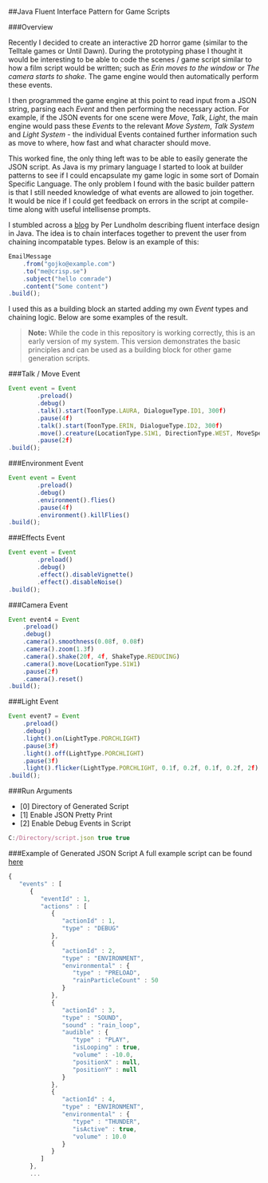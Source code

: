 ##Java Fluent Interface Pattern for Game Scripts

###Overview

Recently I decided to create an interactive 2D horror game (similar to the Telltale games or Until Dawn). During the prototyping phase I thought it would be interesting to be able to code the scenes / game script similar to how a film script would be written; such as *Erin moves to the window* or *The camera starts to shake*. The game engine would then automatically perform these events.

I then programmed the game engine at this point to read input from a JSON string, parsing each *Event* and then performing the necessary action. For example, if the JSON events for one scene were *Move*, *Talk*, *Light*, the main engine would pass these *Events* to the relevant *Move System*, *Talk System* and *Light System* - the individual Events contained further information such as move to where, how fast and what character should move.

This worked fine, the only thing left was to be able to easily generate the JSON script. As Java is my primary language I started to look at builder patterns to see if I could encapsulate my game logic in some sort of Domain Specific Language. The only problem I found with the basic builder pattern is that I still needed knowledge of what events are allowed to join together. It would be nice if I could get feedback on errors in the script at compile-time along with useful intellisense prompts.

I stumbled across a [blog](http://blog.crisp.se/2013/10/09/perlundholm/another-builder-pattern-for-java)  by Per Lundholm describing fluent interface design in Java. The idea is to chain interfaces together to prevent the user from chaining incompatable types. Below is an example of this:

```javascript
EmailMessage
	.from("gojko@example.com")
	.to("me@crisp.se")
	.subject("hello comrade")
	.content("Some content")
.build();
```

I used this as a building block an started adding my own *Event* types and chaining logic. Below are some examples of the result. 

>**Note:** While the code in this repository is working correctly, this is an early version of my system. This version demonstrates the basic principles and can be used as a building block for other game generation scripts.



###Talk / Move Event

```javascript
Event event = Event
		.preload()
		.debug()
		.talk().start(ToonType.LAURA, DialogueType.ID1, 300f)
		.pause(4f)
		.talk().start(ToonType.ERIN, DialogueType.ID2, 300f)
		.move().creature(LocationType.S1W1, DirectionType.WEST, MoveSpeedType.SLOW)
		.pause(2f)
.build();
```

###Environment Event

```javascript
Event event = Event
		.preload()
		.debug()
		.environment().flies()
		.pause(4f)
		.environment().killFlies()
.build();
```

###Effects Event

```javascript
Event event = Event
		.preload()
		.debug()
		.effect().disableVignette()
		.effect().disableNoise()
.build();
```

###Camera Event

```javascript
Event event4 = Event
	.preload()
	.debug()
	.camera().smoothness(0.08f, 0.08f)
	.camera().zoom(1.3f)
	.camera().shake(20f, 4f, ShakeType.REDUCING)
	.camera().move(LocationType.S1W1)
	.pause(2f)
	.camera().reset()
.build();
```

###Light Event

```javascript
Event event7 = Event
	.preload()
	.debug()
	.light().on(LightType.PORCHLIGHT)
	.pause(3f)
	.light().off(LightType.PORCHLIGHT)
	.pause(3f)
	.light().flicker(LightType.PORCHLIGHT, 0.1f, 0.2f, 0.1f, 0.2f, 2f)
.build();
```


###Run Arguments
- [0] Directory of Generated Script
- [1] Enable JSON Pretty Print
- [2] Enable Debug Events in Script
```javascript
C:/Directory/script.json true true
```

###Example of Generated JSON Script
A full example script can be found [here](https://github.com/StephenCathcart/java-rpg-fluent-interface-pattern/blob/master/script.json)
```javascript
{
   "events" : [
      {
         "eventId" : 1,
         "actions" : [
            {
               "actionId" : 1,
               "type" : "DEBUG"
            },
            {
               "actionId" : 2,
               "type" : "ENVIRONMENT",
               "environmental" : {
                  "type" : "PRELOAD",
                  "rainParticleCount" : 50
               }
            },
            {
               "actionId" : 3,
               "type" : "SOUND",
               "sound" : "rain_loop",
               "audible" : {
                  "type" : "PLAY",
                  "isLooping" : true,
                  "volume" : -10.0,
                  "positionX" : null,
                  "positionY" : null
               }
            },
            {
               "actionId" : 4,
               "type" : "ENVIRONMENT",
               "environmental" : {
                  "type" : "THUNDER",
                  "isActive" : true,
                  "volume" : 10.0
               }
            }
         ]
      },
      ...
```